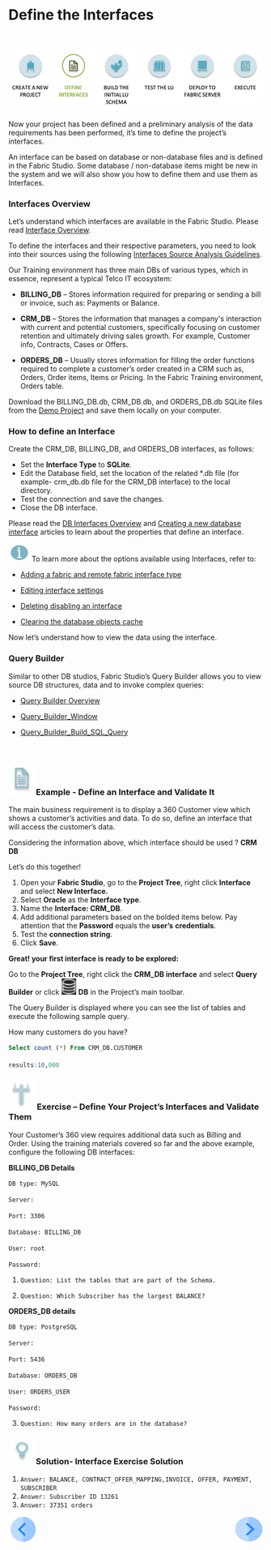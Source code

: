 #   Define the Interfaces

​                                                     ![](/academy/Training_Level_1/03_fabric_basic_LU/images/fabric_main_flow_03.png)

Now your project has been defined and a preliminary analysis of the data requirements has been performed, it’s time to define the project’s interfaces. 

 An interface can be based on database or non-database files and is defined in the Fabric Studio. Some database / non-database items might be new in the system and we will also show you how to define them and use them as Interfaces.

 

### Interfaces Overview

Let’s understand which interfaces are available in the Fabric Studio. Please read [Interface Overview](/articles/05_DB_interfaces/01_interfaces_overview.md).

To define the interfaces and their respective parameters, you need to look into their sources using the following [Interfaces Source Analysis Guidelines](/articles/05_DB_interfaces/02_interfaces_source_analysis_guidelines.md).

Our Training environment has three main DBs of various types, which in essence, represent a typical Telco IT ecosystem:

-  **BILLING_DB** – Stores information required for preparing or sending a bill or invoice, such as: Payments or Balance. 

- **CRM_DB**  – Stores the information that manages a company's interaction with current and potential customers, specifically focusing on customer retention and ultimately driving sales growth. For example, Customer info, Contracts, Cases or Offers.

- **ORDERS_DB** – Usually stores information for filling the order functions required to complete a customer’s order created in a CRM such as, Orders, Order items, Items or Pricing. In the Fabric Training environment, Orders table. 

 Download the BILLING_DB.db, CRM_DB.db, and ORDERS_DB.db SQLite files from the [Demo Project](/articles/demo_project/SqliteDB) and save them locally on your computer.

### How to define an Interface

Create the CRM_DB, BILLING_DB, and ORDERS_DB interfaces, as follows:

- Set the **Interface Type** to **SQLite**. 
- Edit the Database field, set the location of the related *.db file (for example- crm_db.db file for the CRM_DB interface) to the local directory.
- Test the connection and save the changes.
- Close the DB interface.

Please read the [DB Interfaces Overview](/articles/05_DB_interfaces/03_DB_interfaces_overview.md) and [Creating a new database interface](/articles/05_DB_interfaces/04_creating_a_new_database_interface.md) articles to learn about the properties that define an interface. 


![](/academy/Training_Level_1/03_fabric_basic_LU/images/information.png) To learn more about the options available using Interfaces, refer to:

- [Adding a fabric and remote fabric interface type](/articles/05_DB_interfaces/05_adding_a_fabric_and_remote_fabric_interface_type.md)

- [Editing interface settings](/articles/05_DB_interfaces/06_editing_interface_settings.md)

- [Deleting disabling an interface](/articles/05_DB_interfaces/07_deleting_disabling_an_interface.md)

- [Clearing the database objects cache](/articles/05_DB_interfaces/08_clearing_the_database_objects_cache.md)



 Now let’s understand how to view the data using the interface.

### Query Builder

Similar to other DB studios, Fabric Studio’s Query Builder allows you to view source DB structures, data and to invoke complex queries:

- [Query Builder Overview](/articles/11_query_builder/01_query_builder_overview.md)

<!--Once loaded to Git: 11_1 Query Builder Overview-->

- [Query_Builder_Window]()

<!--Once loaded to Git: 11_2 Query_Builder_Window-->

- [Query_Builder_Build_SQL_Query]()

<!--Once loaded to Git: 11_3 Query_Builder_Build_SQL_Query-->

​       

### ![](/academy/Training_Level_1/03_fabric_basic_LU/images/example.png)Example - Define an Interface and Validate It

The main business requirement is to display a 360 Customer view which shows a customer’s activities and data. To do so, define an interface that will access the customer’s data.

Considering the information above, which interface should be used ? **CRM DB**

 Let’s do this together!

1. Open your **Fabric Studio**, go to the **Project Tree**, right click **Interface** and select **New Interface.**
2. Select **Oracle** as the **Interface type**.
3. Name the **Interface: CRM_DB**.
4. Add additional parameters based on the bolded items below. Pay attention that the **Password** equals the **user’s** **credentials**.
5. Test the **connection string**.
6. Click **Save**.

**Great!  your first interface is ready to be explored:**

Go to the **Project Tree**, right click the **CRM_DB interface** and select **Query Builder** or click ![](/academy/Training_Level_1/03_fabric_basic_LU/images/DBicon.png)  **DB**  in the Project’s main toolbar. 

The Query Builder is displayed where you can see the list of tables and execute the following sample query.

How many customers do you have?

```sql
Select count (*) From CRM_DB.CUSTOMER

results:10,000
```

 

###  ![](/academy/Training_Level_1/03_fabric_basic_LU/images/Exercise.png) **Exercise – Define Your Project’s Interfaces and Validate Them**

 Your Customer’s 360 view requires additional data such as Billing and Order. Using the training materials covered so far and the above example, configure the following DB interfaces:

 **BILLING_DB Details**

```
DB type: MySQL

Server: 

Port: 3306

Database: BILLING_DB

User: root

Password: 
```

1. `Question: List the tables that are part of the Schema.`

2. `Question: Which Subscriber has the largest BALANCE?`

   

 **ORDERS_DB details**

```
DB type: PostgreSQL

Server: 

Port: 5436

Database: ORDERS_DB

User: ORDERS_USER

Password: 
```



3. `Question: How many orders are in the database?` 

 

### ![](/academy/Training_Level_1/03_fabric_basic_LU/images/Solution.png)Solution- Interface Exercise Solution

1. `Answer: BALANCE, CONTRACT_OFFER_MAPPING,INVOICE, OFFER, PAYMENT, SUBSCRIBER`
2. `Answer: Subscriber ID 13261`
3. `Answer: 37351 orders`

[![Previous](/articles/images/Previous.png)](/academy/Training_Level_1/03_fabric_basic_LU/02_create_a_fabric_project.md)[<img align="right" width="60" height="54" src="/articles/images/Next.png">](/academy/Training_Level_1/03_fabric_basic_LU/05_LU_flow.md)


